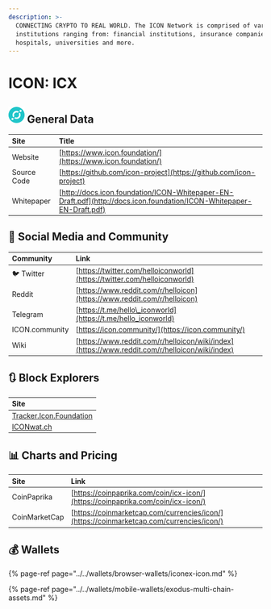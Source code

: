 ```yaml
---
description: >-
  CONNECTING CRYPTO TO REAL WORLD. The ICON Network is comprised of various
  institutions ranging from: financial institutions, insurance companies,
  hospitals, universities and more.
---
```


# ICON: ICX

## ![](../../.gitbook/assets/icx.png) General Data

| Site | Title |
| :--- | :--- |
| Website | [https://www.icon.foundation/](https://www.icon.foundation/) |
| Source Code | [https://github.com/icon-project](https://github.com/icon-project) |
| Whitepaper | [http://docs.icon.foundation/ICON-Whitepaper-EN-Draft.pdf](http://docs.icon.foundation/ICON-Whitepaper-EN-Draft.pdf) |

## 🙋 Social Media and Community

| Community | Link |
| :--- | :--- |
| 🐦 Twitter | [https://twitter.com/helloiconworld](https://twitter.com/helloiconworld) |
| Reddit | [https://www.reddit.com/r/helloicon](https://www.reddit.com/r/helloicon) |
| Telegram | [https://t.me/hello\_iconworld](https://t.me/hello_iconworld) |
| ICON.community | [https://icon.community/](https://icon.community/) |
| Wiki | [https://www.reddit.com/r/helloicon/wiki/index](https://www.reddit.com/r/helloicon/wiki/index) |

## 🔃 Block Explorers

| Site |
| :--- |
| [Tracker.Icon.Foundation](https://tracker.icon.foundation/) |
| [ICONwat.ch](https://iconwat.ch/) |

## 📊 Charts and Pricing

| Site | Link |
| :--- | :--- |
| CoinPaprika | [https://coinpaprika.com/coin/icx-icon/](https://coinpaprika.com/coin/icx-icon/) |
| CoinMarketCap | [https://coinmarketcap.com/currencies/icon/](https://coinmarketcap.com/currencies/icon/) |

## 💰 Wallets

{% page-ref page="../../wallets/browser-wallets/iconex-icon.md" %}

{% page-ref page="../../wallets/mobile-wallets/exodus-multi-chain-assets.md" %}

